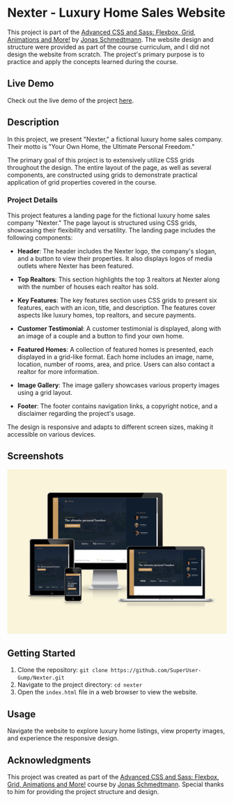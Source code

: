 # Nexter - Luxury Home Sales Website

This project is part of the [Advanced CSS and Sass: Flexbox, Grid, Animations and More!](https://www.udemy.com/course/advanced-css-and-sass/) by [Jonas Schmedtmann](https://github.com/jonasschmedtmann). The website design and structure were provided as part of the course curriculum, and I did not design the website from scratch. The project's primary purpose is to practice and apply the concepts learned during the course.

## Live Demo

Check out the live demo of the project [here](https://superuser-gump.github.io/Nexter/).

## Description

In this project, we present "Nexter," a fictional luxury home sales company. Their motto is "Your Own Home, the Ultimate Personal Freedom."

The primary goal of this project is to extensively utilize CSS grids throughout the design. The entire layout of the page, as well as several components, are constructed using grids to demonstrate practical application of grid properties covered in the course.

### Project Details

This project features a landing page for the fictional luxury home sales company "Nexter." The page layout is structured using CSS grids, showcasing their flexibility and versatility. The landing page includes the following components:

- **Header**: The header includes the Nexter logo, the company's slogan, and a button to view their properties. It also displays logos of media outlets where Nexter has been featured.

- **Top Realtors**: This section highlights the top 3 realtors at Nexter along with the number of houses each realtor has sold.

- **Key Features**: The key features section uses CSS grids to present six features, each with an icon, title, and description. The features cover aspects like luxury homes, top realtors, and secure payments.

- **Customer Testimonial**: A customer testimonial is displayed, along with an image of a couple and a button to find your own home.

- **Featured Homes**: A collection of featured homes is presented, each displayed in a grid-like format. Each home includes an image, name, location, number of rooms, area, and price. Users can also contact a realtor for more information.

- **Image Gallery**: The image gallery showcases various property images using a grid layout.

- **Footer**: The footer contains navigation links, a copyright notice, and a disclaimer regarding the project's usage.

The design is responsive and adapts to different screen sizes, making it accessible on various devices.

## Screenshots

![screenshots](/img/screenshots.png)

## Getting Started

1. Clone the repository: `git clone https://github.com/SuperUser-Gump/Nexter.git`
2. Navigate to the project directory: `cd nexter`
3. Open the `index.html` file in a web browser to view the website.

## Usage

Navigate the website to explore luxury home listings, view property images, and experience the responsive design.

## Acknowledgments

This project was created as part of the [Advanced CSS and Sass: Flexbox, Grid, Animations and More!](https://www.udemy.com/course/advanced-css-and-sass/) course by [Jonas Schmedtmann](https://github.com/jonasschmedtmann). Special thanks to him for providing the project structure and design.

